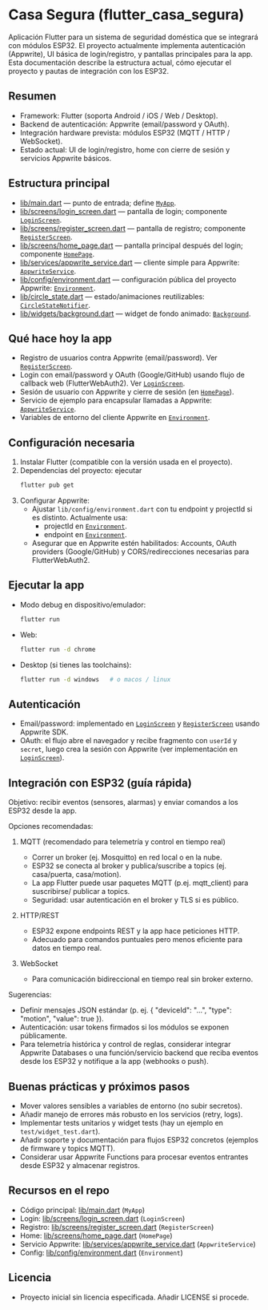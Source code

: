 # Casa Segura (flutter_casa_segura)

Aplicación Flutter para un sistema de seguridad doméstica que se integrará con módulos ESP32. El proyecto actualmente implementa autenticación (Appwrite), UI básica de login/registro, y pantallas principales para la app. Esta documentación describe la estructura actual, cómo ejecutar el proyecto y pautas de integración con los ESP32.

## Resumen
- Framework: Flutter (soporta Android / iOS / Web / Desktop).
- Backend de autenticación: Appwrite (email/password y OAuth).
- Integración hardware prevista: módulos ESP32 (MQTT / HTTP / WebSocket).
- Estado actual: UI de login/registro, home con cierre de sesión y servicios Appwrite básicos.

## Estructura principal
- [lib/main.dart](lib/main.dart) — punto de entrada; define [`MyApp`](lib/main.dart).  
- [lib/screens/login_screen.dart](lib/screens/login_screen.dart) — pantalla de login; componente [`LoginScreen`](lib/screens/login_screen.dart).  
- [lib/screens/register_screen.dart](lib/screens/register_screen.dart) — pantalla de registro; componente [`RegisterScreen`](lib/screens/register_screen.dart).  
- [lib/screens/home_page.dart](lib/screens/home_page.dart) — pantalla principal después del login; componente [`HomePage`](lib/screens/home_page.dart).  
- [lib/services/appwrite_service.dart](lib/services/appwrite_service.dart) — cliente simple para Appwrite: [`AppwriteService`](lib/services/appwrite_service.dart).  
- [lib/config/environment.dart](lib/config/environment.dart) — configuración pública del proyecto Appwrite: [`Environment`](lib/config/environment.dart).  
- [lib/circle_state.dart](lib/circle_state.dart) — estado/animaciones reutilizables: [`CircleStateNotifier`](lib/circle_state.dart).  
- [lib/widgets/background.dart](lib/widgets/background.dart) — widget de fondo animado: [`Background`](lib/widgets/background.dart).

## Qué hace hoy la app
- Registro de usuarios contra Appwrite (email/password). Ver [`RegisterScreen`](lib/screens/register_screen.dart).
- Login con email/password y OAuth (Google/GitHub) usando flujo de callback web (FlutterWebAuth2). Ver [`LoginScreen`](lib/screens/login_screen.dart).
- Sesión de usuario con Appwrite y cierre de sesión (en [`HomePage`](lib/screens/home_page.dart)).
- Servicio de ejemplo para encapsular llamadas a Appwrite: [`AppwriteService`](lib/services/appwrite_service.dart).
- Variables de entorno del cliente Appwrite en [`Environment`](lib/config/environment.dart).

## Configuración necesaria
1. Instalar Flutter (compatible con la versión usada en el proyecto).
2. Dependencias del proyecto: ejecutar
   ```sh
   flutter pub get
   ```
3. Configurar Appwrite:
   - Ajustar `lib/config/environment.dart` con tu endpoint y projectId si es distinto. Actualmente usa:
     - projectId en [`Environment`](lib/config/environment.dart).
     - endpoint en [`Environment`](lib/config/environment.dart).
   - Asegurar que en Appwrite estén habilitados: Accounts, OAuth providers (Google/GitHub) y CORS/redirecciones necesarias para FlutterWebAuth2.

## Ejecutar la app
- Modo debug en dispositivo/emulador:
  ```sh
  flutter run
  ```
- Web:
  ```sh
  flutter run -d chrome
  ```
- Desktop (si tienes las toolchains):
  ```sh
  flutter run -d windows   # o macos / linux
  ```

## Autenticación
- Email/password: implementado en [`LoginScreen`](lib/screens/login_screen.dart) y [`RegisterScreen`](lib/screens/register_screen.dart) usando Appwrite SDK.
- OAuth: el flujo abre el navegador y recibe fragmento con `userId` y `secret`, luego crea la sesión con Appwrite (ver implementación en [`LoginScreen`](lib/screens/login_screen.dart)).

## Integración con ESP32 (guía rápida)
Objetivo: recibir eventos (sensores, alarmas) y enviar comandos a los ESP32 desde la app.

Opciones recomendadas:
1. MQTT (recomendado para telemetría y control en tiempo real)
   - Correr un broker (ej. Mosquitto) en red local o en la nube.
   - ESP32 se conecta al broker y publica/suscribe a topics (ej. casa/puerta, casa/motion).
   - La app Flutter puede usar paquetes MQTT (p.ej. mqtt_client) para suscribirse/ publicar a topics.
   - Seguridad: usar autenticación en el broker y TLS si es público.

2. HTTP/REST
   - ESP32 expone endpoints REST y la app hace peticiones HTTP.
   - Adecuado para comandos puntuales pero menos eficiente para datos en tiempo real.

3. WebSocket
   - Para comunicación bidireccional en tiempo real sin broker externo.

Sugerencias:
- Definir mensajes JSON estándar (p. ej. { "deviceId": "...", "type": "motion", "value": true }).
- Autenticación: usar tokens firmados si los módulos se exponen públicamente.
- Para telemetría histórica y control de reglas, considerar integrar Appwrite Databases o una función/servicio backend que reciba eventos desde los ESP32 y notifique a la app (webhooks o push).

## Buenas prácticas y próximos pasos
- Mover valores sensibles a variables de entorno (no subir secretos).
- Añadir manejo de errores más robusto en los servicios (retry, logs).
- Implementar tests unitarios y widget tests (hay un ejemplo en `test/widget_test.dart`).
- Añadir soporte y documentación para flujos ESP32 concretos (ejemplos de firmware y topics MQTT).
- Considerar usar Appwrite Functions para procesar eventos entrantes desde ESP32 y almacenar registros.

## Recursos en el repo
- Código principal: [lib/main.dart](lib/main.dart) (`MyApp`)  
- Login: [lib/screens/login_screen.dart](lib/screens/login_screen.dart) (`LoginScreen`)  
- Registro: [lib/screens/register_screen.dart](lib/screens/register_screen.dart) (`RegisterScreen`)  
- Home: [lib/screens/home_page.dart](lib/screens/home_page.dart) (`HomePage`)  
- Servicio Appwrite: [lib/services/appwrite_service.dart](lib/services/appwrite_service.dart) (`AppwriteService`)  
- Config: [lib/config/environment.dart](lib/config/environment.dart) (`Environment`)  

## Licencia
- Proyecto inicial sin licencia especificada. Añadir LICENSE si procede.
